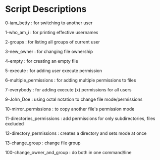 # Script Descriptions

0-iam_betty
: for switching to another user

1-who_am_i
: for printing effective usernames

2-groups
: for listing all groups of current user

3-new_owner
: for changing file ownership

4-empty
: for creating an empty file

5-execute
: for adding user execute permission

6-multiple_permissions
: for adding multiple permissions to files

7-everybody
: for adding execute (x) permissions for all users

9-John_Doe
: using octal notation to change file mode/permissions

10-mirror_permissions
: to copy another file's permission mode

11-directories_permissions
: add permissions for only subdirectories, files excluded

12-directory_permissions
: creates a directory and sets mode at once

13-change_group
: change file group

100-change_owner_and_group
: do both in one command/line
